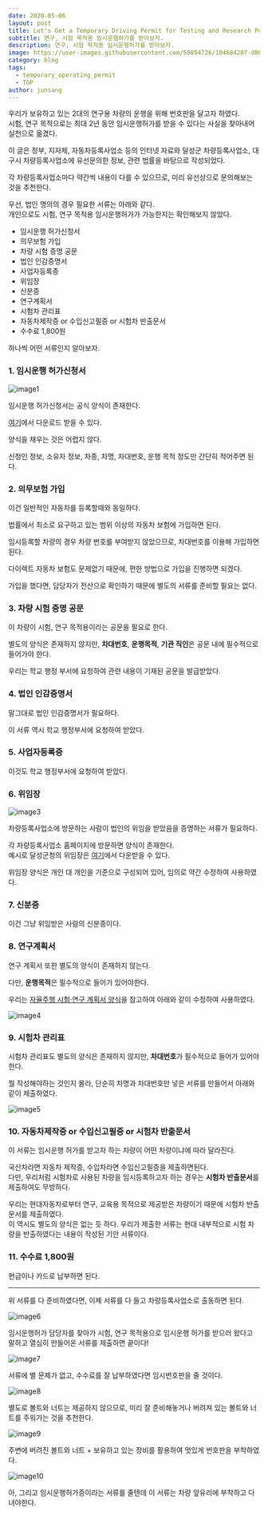 ```yaml
---
date: 2020-05-06
layout: post
title: Let's Get a Temporary Driving Permit for Testing and Research Purposes!
subtitle: 연구, 시험 목적용 임시운행허가를 받아보자.
description: 연구, 시험 목적용 임시운행허가를 받아보자.
image: https://user-images.githubusercontent.com/50894726/104684207-d8633780-573b-11eb-8c56-2497fe046972.jpg
category: blog
tags:
  - temporary_operating_permit
  - TOP
author: junsang
---
```

우리가 보유하고 있는 2대의 연구용 차량의 운행을 위해 번호판을 달고자 하였다.   
시험, 연구 목적으로는 최대 2년 동안 임시운행허가를 받을 수 있다는 사실을 찾아내어 실천으로 옮겼다.

이 글은 정부, 지자체, 자동차등록사업소 등의 인터넷 자료와 달성군 차량등록사업소, 대구시 차량등록사업소에 유선문의한 정보, 관련 법률을 바탕으로 작성되었다.

각 차량등록사업소마다 약간씩 내용이 다를 수 있으므로, 미리 유선상으로 문의해보는 것을 추천한다.

우선, 법인 명의의 경우 필요한 서류는 아래와 같다.  
개인으로도 시험, 연구 목적용 임시운행허가가 가능한지는 확인해보지 않았다.

- 임시운행 허가신청서
- 의무보험 가입
- 차량 시험 증명 공문
- 법인 인감증명서
- 사업자등록증
- 위임장
- 신분증
- 연구계획서
- 시험차 관리표
- 자동차제작증 or 수입신고필증 or 시험차 반출문서
- 수수료 1,800원

하나씩 어떤 서류인지 알아보자.

### 1. 임시운행 허가신청서

![image1](https://user-images.githubusercontent.com/50894726/104687589-d9e42e00-5742-11eb-9ffc-b4a5d57e03d6.png)

임시운행 허가신청서는 공식 양식이 존재한다.

[여기](https://www.law.go.kr/LSW//flDownload.do?flSeq=91774911&flNm=%5B별지+제16호서식%5D+임시운행허가+신청서%0A)에서 다운로드 받을 수 있다.

양식을 채우는 것은 어렵지 않다.

신청인 정보, 소유자 정보, 차종, 차명, 차대번호, 운행 목적 정도만 간단히 적어주면 된다.


### 2. 의무보험 가입

이건 일반적인 자동차를 등록할때와 동일하다.

법률에서 최소로 요구하고 있는 범위 이상의 자동차 보험에 가입하면 된다.

임시등록할 차량의 경우 차량 번호를 부여받지 않았으므로, 차대번호를 이용해 가입하면 된다.

다이렉트 자동차 보험도 문제없기 때문에, 편한 방법으로 가입을 진행하면 되겠다.

가입을 했다면, 담당자가 전산으로 확인하기 때문에 별도의 서류를 준비할 필요는 없다.


### 3. 차량 시험 증명 공문

이 차량이 시험, 연구 목적용이라는 공문을 필요로 한다.

별도의 양식은 존재하지 않지만, **차대번호**, **운행목적**, **기관 직인**은 공문 내에 필수적으로 들어가야 한다.

우리는 학교 행정 부서에 요청하여 관련 내용이 기재된 공문을 발급받았다.

### 4. 법인 인감증명서

말그대로 법인 인감증명서가 필요하다.

이 서류 역시 학교 행정부서에 요청하여 받았다.

### 5. 사업자등록증

이것도 학교 행정부서에 요청하여 받았다.

### 6. 위임장

![image3](https://user-images.githubusercontent.com/50894726/104689138-5aa42980-5745-11eb-8df3-57cd0454e986.jpg)

차량등록사업소에 방문하는 사람이 법인의 위임을 받았음을 증명하는 서류가 필요하다.

각 차량등록사업소 홈페이지에 방문하면 양식이 존재한다.  
예시로 달성군청의 위임장은 [여기](https://www.dalseong.daegu.kr/cmsh/dalseong.daegu.kr/images/civil/data/car/2020/car_form_13.hwp)에서 다운받을 수 있다.

위임장 양식은 개인 대 개인을 기준으로 구성되어 있어, 임의로 약간 수정하여 사용하였다.

### 7. 신분증

이건 그냥 위임받은 사람의 신분증이다.

### 8. 연구계획서

연구 계획서 또한 별도의 양식이 존재하지 않는다.

다만, **운행목적**은 필수적으로 들어가 있어야한다.

우리는 [자율주행 시험·연구 계획서 양식](https://www.law.go.kr/flDownload.do?flSeq=34039869&flNm=%5B서식+2%5D+시험ㆍ연구계획서)을 참고하여 아래와 같이 수정하여 사용하였다.

![image4](https://user-images.githubusercontent.com/50894726/104689682-4c0a4200-5746-11eb-99de-592f44e48473.png)

### 9. 시험차 관리표

시험차 관리표도 별도의 양식은 존재하지 않지만, **차대번호**가 필수적으로 들어가 있어야한다.

뭘 작성해야하는 것인지 몰라, 단순히 차명과 차대번호만 넣은 서류를 만들어서 아래와 같이 제출하였다.

![image5](https://user-images.githubusercontent.com/50894726/104689856-a99e8e80-5746-11eb-9be3-1c5492d731f5.png)

### 10. 자동차제작증 or 수입신고필증 or 시험차 반출문서

이 서류는 임시운행 허가를 받고자 하는 차량이 어떤 차량이냐에 따라 달라진다.

국산차라면 자동차 제작증, 수입차라면 수입신고필증을 제출하면된다.  
다만, 우리처럼 시험차로 사용된 차량을 임시등록하고자 하는 경우는 **시험차 반출문서**를 제출하여도 무방하다.

우리는 현대자동차로부터 연구, 교육용 목적으로 제공받은 차량이기 때문에 시험차 반출문서를 제출하였다.  
이 역시도 별도의 양식은 없는 듯 하다. 우리가 제출한 서류는 현대 내부적으로 시험 차량을 반출하였다는 내용이 작성된 기안 서류이다.

### 11. 수수료 1,800원

현금이나 카드로 납부하면 된다.

------------------

위 서류를 다 준비하였다면, 이제 서류를 다 들고 차량등록사업소로 출동하면 된다.

![image6](https://user-images.githubusercontent.com/50894726/104690232-67c21800-5747-11eb-819d-21089c46dcbc.jpg)

임시운행허가 담당자를 찾아가 시험, 연구 목적용으로 임시운행 허가를 받으러 왔다고 말하고 열심히 만들어온 서류를 제출하면 끝이다!

![image7](https://user-images.githubusercontent.com/50894726/104690241-6a247200-5747-11eb-9d6e-5544e39d6e6a.jpg)

서류에 별 문제가 없고, 수수료를 잘 납부하였다면 임시번호판을 줄 것이다.

![image8](https://user-images.githubusercontent.com/50894726/104684207-d8633780-573b-11eb-8c56-2497fe046972.jpg)

별도로 볼트와 너트는 제공하지 않으므로, 미리 잘 준비해놓거나 버려져 있는 볼트와 너트를 주워가는 것을 추천한다.

![image9](https://user-images.githubusercontent.com/50894726/104690266-75779d80-5747-11eb-87f0-3e3f74594ad8.jpeg)

주변에 버려진 볼트와 너트 + 보유하고 있는 장비를 활용하여 멋있게 번호판을 부착하였다.

![image10](https://user-images.githubusercontent.com/50894726/104690662-34cc5400-5748-11eb-885b-4ec9e929aa5a.jpg)

아, 그리고 임시운행허가증이라는 서류를 줄텐데 이 서류는 차량 앞유리에 부착하고 다녀야한다.

